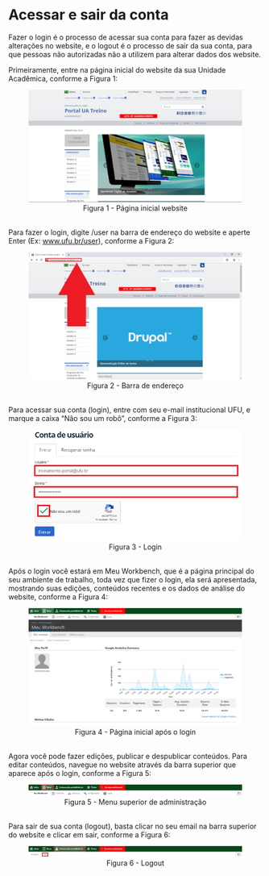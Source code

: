 # Acessar e sair da conta

Fazer o login é o processo de acessar sua conta para fazer as devidas alterações no website, e o logout é o processo de sair da sua conta, para que pessoas não autorizadas não a utilizem para alterar dados dos website.

Primeiramente, entre na página inicial do website da sua Unidade Acadêmica, conforme a Figura 1:

<figure class="image">
  <img src="../imgs/1 - Login e Logout/1 - Login e Logout 1.png">
  <center><figcaption>Figura 1 - Página inicial website</figcaption>
  </br>
</figure>

Para fazer o login, digite /user na barra de endereço do website e aperte Enter (Ex: www.ufu.br/user), conforme a Figura 2:

<figure class="image">
  <img src="../imgs/1 - Login e Logout/1 - Login e Logout 2.png">
  <center><figcaption>Figura 2 - Barra de endereço</figcaption>
  </br>
</figure>

Para acessar sua conta (login), entre com seu e-mail institucional UFU, e marque a caixa “Não sou um robô”, conforme a Figura 3:

<figure class="image">
  <img src="../imgs/1 - Login e Logout/1 - Login e Logout 3.png">
  <center><figcaption>Figura 3 - Login</figcaption>
  </br>
</figure>

Após o login você estará em Meu Workbench, que é a página principal do seu ambiente de trabalho, toda vez que fizer o login, ela será apresentada, mostrando suas edições, conteúdos recentes e os dados de análise do website,
conforme a Figura 4:

<figure class="image">
  <img src="../imgs/1 - Login e Logout/1 - Login e Logout 4.png">
  <center><figcaption>Figura 4 - Página inicial após o login</figcaption>
  </br>
</figure>

Agora você pode fazer edições, publicar e despublicar conteúdos. Para editar conteúdos, navegue no website através da barra superior que aparece após o login, conforme a Figura 5:

<figure class="image">
  <img src="../imgs/1 - Login e Logout/1 - Login e Logout 5.png">
  <center><figcaption>Figura 5 - Menu superior de administração</figcaption>
  </br>
</figure>

Para sair de sua conta (logout), basta clicar no seu email na barra superior do website e clicar em sair, conforme a Figura 6:

<figure class="image">
  <img src="../imgs/1 - Login e Logout/1 - Login e Logout 6.png">
  <center><figcaption>Figura 6 - Logout</figcaption>
  </br>
</figure>
